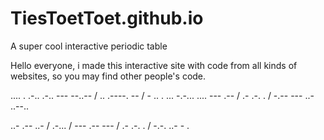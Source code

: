 # TiesToetToet.github.io
A super cool interactive periodic table

Hello everyone, i made this interactive site with code from all kinds of websites, so you may find other people's code.

.... . .-.. .-.. --- --..-- / .. .----. -- / - .. . ... -.-... .... --- .-- / .- .-. . / -.-- --- ..- ..--..

..- .-- ..- / .-... / --- .-- --- / .- .-. . / -.-. ..- - .

